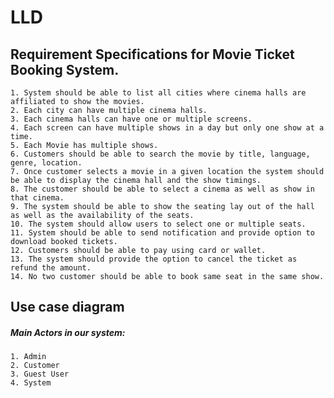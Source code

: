 # LLD

## Requirement Specifications for Movie Ticket Booking System.

    1. System should be able to list all cities where cinema halls are affiliated to show the movies.
    2. Each city can have multiple cinema halls.
    3. Each cinema halls can have one or multiple screens.
    4. Each screen can have multiple shows in a day but only one show at a time.
    5. Each Movie has multiple shows.
    6. Customers should be able to search the movie by title, language, genre, location.
    7. Once customer selects a movie in a given location the system should be able to display the cinema hall and the show timings.
    8. The customer should be able to select a cinema as well as show in that cinema.
    9. The system should be able to show the seating lay out of the hall as well as the availability of the seats.
    10. The system should allow users to select one or multiple seats.
    11. System should be able to send notification and provide option to download booked tickets.
    12. Customers should be able to pay using card or wallet.
    13. The system should provide the option to cancel the ticket as refund the amount.
    14. No two customer should be able to book same seat in the same show.
    
  ## Use case diagram
  
  ##### Main Actors in our system:
    1. Admin
    2. Customer
    3. Guest User
    4. System
